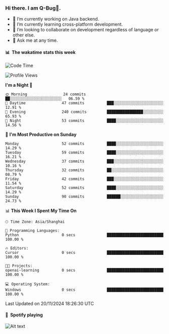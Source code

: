 ### Hi there. I am Q-Bug🐞.

- 🔭 I’m currently working on Java backend.
- 🌱 I’m currently learning cross-platform development.
- 👯 I’m looking to collaborate on development regardless of language or other else.
- 💬 Ask me at any time.

#### 📊 &nbsp;**The wakatime stats this week**  
<!--START_SECTION:waka-->
![Code Time](http://img.shields.io/badge/Code%20Time-175%20hrs%2053%20mins-blue)

![Profile Views](http://img.shields.io/badge/Profile%20Views-0-blue)

**I'm a Night 🦉** 

```text
🌞 Morning                24 commits          ██░░░░░░░░░░░░░░░░░░░░░░░   06.59 % 
🌆 Daytime                47 commits          ███░░░░░░░░░░░░░░░░░░░░░░   12.91 % 
🌃 Evening                240 commits         ████████████████░░░░░░░░░   65.93 % 
🌙 Night                  53 commits          ████░░░░░░░░░░░░░░░░░░░░░   14.56 % 
```
📅 **I'm Most Productive on Sunday** 

```text
Monday                   52 commits          ████░░░░░░░░░░░░░░░░░░░░░   14.29 % 
Tuesday                  59 commits          ████░░░░░░░░░░░░░░░░░░░░░   16.21 % 
Wednesday                37 commits          ███░░░░░░░░░░░░░░░░░░░░░░   10.16 % 
Thursday                 32 commits          ██░░░░░░░░░░░░░░░░░░░░░░░   08.79 % 
Friday                   42 commits          ███░░░░░░░░░░░░░░░░░░░░░░   11.54 % 
Saturday                 52 commits          ████░░░░░░░░░░░░░░░░░░░░░   14.29 % 
Sunday                   90 commits          ██████░░░░░░░░░░░░░░░░░░░   24.73 % 
```


📊 **This Week I Spent My Time On** 

```text
🕑︎ Time Zone: Asia/Shanghai

💬 Programming Languages: 
Python                   0 secs              █████████████████████████   100.00 % 

🔥 Editors: 
Cursor                   0 secs              █████████████████████████   100.00 % 

🐱‍💻 Projects: 
openai-learning          0 secs              █████████████████████████   100.00 % 

💻 Operating System: 
Windows                  0 secs              █████████████████████████   100.00 % 
```


 Last Updated on 20/11/2024 18:26:30 UTC
<!--END_SECTION:waka-->

#### 🎵 &nbsp;**Spotify playing**  
![Alt text](https://spotify-recently-played-readme.vercel.app/api?user=e5y1o4x7kdt9kf2blu4wvmb4s&unique={true|1|on|yes})

